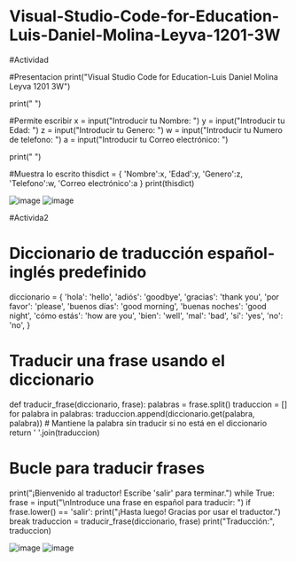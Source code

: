 # Visual-Studio-Code-for-Education-Luis-Daniel-Molina-Leyva-1201-3W

#Actividad

#Presentacion
print("Visual Studio Code for Education-Luis Daniel Molina Leyva 1201 3W")

print(" ")

#Permite escribir
x = input("Introducir tu Nombre: ")
y = input("Introducir tu Edad: ")
z = input("Introducir tu Genero: ")
w = input("Introducir tu Numero de telefono: ")
a = input("Introducir tu Correo electrónico: ")

print(" ")

#Muestra lo escrito
thisdict = {
'Nombre':x,
'Edad':y, 
'Genero':z,
'Telefono':w,
'Correo electrónico':a
}
print(thisdict)

![image](https://github.com/user-attachments/assets/23cf0b0d-6007-4e73-a1b5-98b48c5fddb8)
![image](https://github.com/user-attachments/assets/82a1401e-8fe5-4703-ae55-08b4a4b70954)

#Activida2

# Diccionario de traducción español-inglés predefinido
diccionario = {
    'hola': 'hello',
    'adiós': 'goodbye',
    'gracias': 'thank you',
    'por favor': 'please',
    'buenos días': 'good morning',
    'buenas noches': 'good night',
    'cómo estás': 'how are you',
    'bien': 'well',
    'mal': 'bad',
    'sí': 'yes',
    'no': 'no',
}

# Traducir una frase usando el diccionario
def traducir_frase(diccionario, frase):
    palabras = frase.split()
    traduccion = []
    for palabra in palabras:
        traduccion.append(diccionario.get(palabra, palabra))  # Mantiene la palabra sin traducir si no está en el diccionario
    return ' '.join(traduccion)

# Bucle para traducir frases
print("¡Bienvenido al traductor! Escribe 'salir' para terminar.")
while True:
    frase = input("\nIntroduce una frase en español para traducir: ")
    if frase.lower() == 'salir':
        print("¡Hasta luego! Gracias por usar el traductor.")
        break
    traduccion = traducir_frase(diccionario, frase)
    print("Traducción:", traduccion)

![image](https://github.com/user-attachments/assets/38f26a3f-7583-4f1d-9a60-1763aaaf201c)
![image](https://github.com/user-attachments/assets/a8046901-fc52-4cca-9590-277103600de9)

